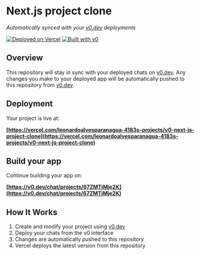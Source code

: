 # Next.js project clone

*Automatically synced with your [v0.dev](https://v0.dev) deployments*

[![Deployed on Vercel](https://img.shields.io/badge/Deployed%20on-Vercel-black?style=for-the-badge&logo=vercel)](https://vercel.com/leonardoalvesparanagua-4183s-projects/v0-next-js-project-clone)
[![Built with v0](https://img.shields.io/badge/Built%20with-v0.dev-black?style=for-the-badge)](https://v0.dev/chat/projects/67ZMTjMje2K)

## Overview

This repository will stay in sync with your deployed chats on [v0.dev](https://v0.dev).
Any changes you make to your deployed app will be automatically pushed to this repository from [v0.dev](https://v0.dev).

## Deployment

Your project is live at:

**[https://vercel.com/leonardoalvesparanagua-4183s-projects/v0-next-js-project-clone](https://vercel.com/leonardoalvesparanagua-4183s-projects/v0-next-js-project-clone)**

## Build your app

Continue building your app on:

**[https://v0.dev/chat/projects/67ZMTjMje2K](https://v0.dev/chat/projects/67ZMTjMje2K)**

## How It Works

1. Create and modify your project using [v0.dev](https://v0.dev)
2. Deploy your chats from the v0 interface
3. Changes are automatically pushed to this repository
4. Vercel deploys the latest version from this repository
